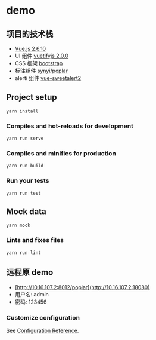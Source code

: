 # demo

## 项目的技术栈
- [Vue.js 2.6.10](https://cn.vuejs.org/v2/guide/installation.html)
- UI 组件 [vuetifyjs 2.0.0](https://vuetifyjs.com/zh-Hans)
- CSS 框架 [bootstrap](https://getbootstrap.com/docs/4.0/getting-started/introduction/)
- 标注组件 [synyi/poplar](https://github.com/synyi/poplar/blob/master/doc/zh.md)
- alerti 组件 [vue-sweetalert2](https://github.com/avil13/vue-sweetalert2)

## Project setup
```
yarn install
```

### Compiles and hot-reloads for development
```
yarn run serve
```

### Compiles and minifies for production
```
yarn run build
```

### Run your tests
```
yarn run test
```

## Mock data
```shell
yarn mock
```

### Lints and fixes files
```
yarn run lint
```


## 远程原 demo
- [http://10.16.107.2:8012/poplar](http://10.16.107.2:18080)
- 用户名: admin
- 密码: 123456

### Customize configuration
See [Configuration Reference](https://cli.vuejs.org/config/).
